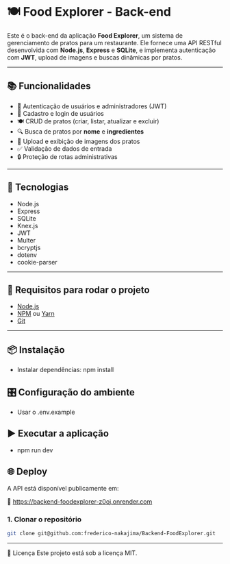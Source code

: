 # 🍽️ Food Explorer - Back-end

Este é o back-end da aplicação **Food Explorer**, um sistema de gerenciamento de pratos para um restaurante. Ele fornece uma API RESTful desenvolvida com **Node.js**, **Express** e **SQLite**, e implementa autenticação com **JWT**, upload de imagens e buscas dinâmicas por pratos.

---

## 📚 Funcionalidades

- 🔐 Autenticação de usuários e administradores (JWT)
- 👥 Cadastro e login de usuários
- 🍽️ CRUD de pratos (criar, listar, atualizar e excluir)
- 🔍 Busca de pratos por **nome** e **ingredientes**
- 📁 Upload e exibição de imagens dos pratos
- ✅ Validação de dados de entrada
- 🔒 Proteção de rotas administrativas

---

## 🚀 Tecnologias

- Node.js
- Express
- SQLite
- Knex.js
- JWT
- Multer
- bcryptjs
- dotenv
- cookie-parser

---

## 🧰 Requisitos para rodar o projeto

- [Node.js](https://nodejs.org/)
- [NPM](https://www.npmjs.com/) ou [Yarn](https://yarnpkg.com/)
- [Git](https://git-scm.com/)

---

## 📦 Instalação

- Instalar dependências: npm install

## 🎛️ Configuração do ambiente

- Usar o .env.example

## ▶️ Executar a aplicação

- npm run dev

## 🌐 Deploy

A API está disponível publicamente em:

🔗 https://backend-foodexplorer-z0oj.onrender.com

### 1. Clonar o repositório

```bash
git clone git@github.com:frederico-nakajima/Backend-FoodExplorer.git
```

---


📄 Licença
Este projeto está sob a licença MIT.
